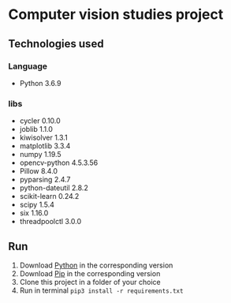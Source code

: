 # Computer vision studies project

## Technologies used

### Language

 * Python 3.6.9
   
### libs
 * cycler 0.10.0
 * joblib 1.1.0
 * kiwisolver 1.3.1
 * matplotlib 3.3.4
 * numpy 1.19.5
 * opencv-python 4.5.3.56
 * Pillow 8.4.0
 * pyparsing 2.4.7
 * python-dateutil 2.8.2
 * scikit-learn 0.24.2
 * scipy 1.5.4
 * six 1.16.0
 * threadpoolctl 3.0.0

## Run
 1. Download [Python](https://www.python.org/downloads/) in the corresponding version
 2. Download [Pip](https://pypi.org/project/pip/) in the corresponding version   
 3. Clone this project in a folder of your choice
 3. Run in terminal ```pip3 install -r requirements.txt```
